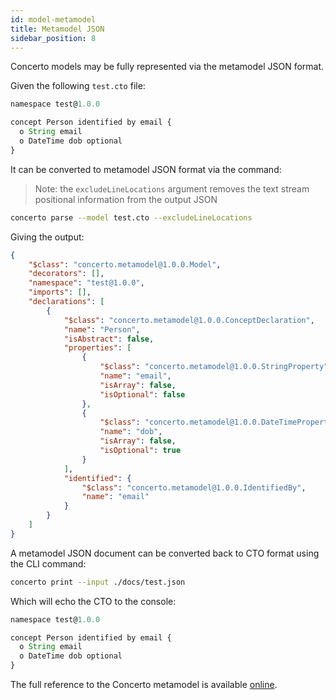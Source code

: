 ```yaml
---
id: model-metamodel
title: Metamodel JSON
sidebar_position: 8
---
```


Concerto models may be fully represented via the metamodel JSON format.

Given the following `test.cto` file:

```js
namespace test@1.0.0

concept Person identified by email {
  o String email
  o DateTime dob optional
}
```

It can be converted to metamodel JSON format via the command:

> Note: the `excludeLineLocations` argument removes the text stream positional information from the output JSON

```bash
concerto parse --model test.cto --excludeLineLocations
```

Giving the output:

```json
{
    "$class": "concerto.metamodel@1.0.0.Model",
    "decorators": [],
    "namespace": "test@1.0.0",
    "imports": [],
    "declarations": [
        {
            "$class": "concerto.metamodel@1.0.0.ConceptDeclaration",
            "name": "Person",
            "isAbstract": false,
            "properties": [
                {
                    "$class": "concerto.metamodel@1.0.0.StringProperty",
                    "name": "email",
                    "isArray": false,
                    "isOptional": false
                },
                {
                    "$class": "concerto.metamodel@1.0.0.DateTimeProperty",
                    "name": "dob",
                    "isArray": false,
                    "isOptional": true
                }
            ],
            "identified": {
                "$class": "concerto.metamodel@1.0.0.IdentifiedBy",
                "name": "email"
            }
        }
    ]
}
```
A metamodel JSON document can be converted back to CTO format using the CLI command:

```bash
concerto print --input ./docs/test.json
```

Which will echo the CTO to the console:

```js
namespace test@1.0.0

concept Person identified by email {
  o String email
  o DateTime dob optional
}
```

The full reference to the Concerto metamodel is available [online](https://github.com/accordproject/concerto-metamodel/blob/main/lib/metamodel.cto).

